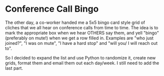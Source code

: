 # Conference Call Bingo
The other day, a co-worker handed me a 5x5 bingo card style grid of cliches that we all hear on conference calls from time to time. The idea is to mark the appropriate box when we hear OTHERS say them, and yell "bingo" (preferably on mute!) when we get a row filled in. Examples are "who just joined?", "I was on mute", "I have a hard stop" and "will you/ I will reach out to".

So I decided to expand the list and use Python to randomize it, create new grids, format them and email them out each day/week. I still need to add the last part. 
